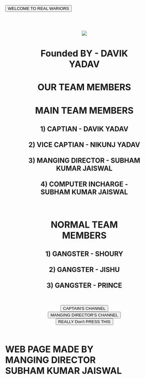 <html>
   <head>
     <link href="style.css" rel="stylesheet" />
     <script src="https://unpkg.com/@phosphor-icons/web"></script>
     <script src="https://unpkg.com/emojisplosion/lib/global.js"></script>
     <button onclick="functionName()">WELCOME TO REAL WARIORS </button>
   </head>
   <body>
<style>
html{
  height: 100%;
}

body{
  background: linear-gradient(#b18cfe, #001e57);
  color: white;
  font-family: "Trebuchet MS";
}
.container{
  width: 360px;
  margin: 60px auto;
  text-align: center;
}

img{
  width: 150px;
  border-radius: 100px;
}

h1{
  font-size: 24px;
}

h2{
  font-size: 18px;
  font-weight: 100;
}

.buttons{
  margin-top: 200px;
}

button{
  box-shadow: 0 0 5px cyan,
  0 0 25px cyan;
  width: 100%;
  height: 48px;
  border: none;
  border-radius: 40px;
  font-size: 18px;
  color: rgb(0, 2, 139);
  background-color: white;
  margin-bottom: 16px;
  cursor: pointer;
}
button:hover {
  box-shadow: 0 0 5px cyan,
  0 0 25px cyan, 0 0 50px cyan,
  0 0 100px cyan, 0 0 200px cyan;
}
i{
  font-size: 40px;
  color: white;
}

a{
  text-decoration: none;
}
</style>
            <script>
      emojisplosion();
    </script>
    <script>
      function explode() {
        emojisplosion();
      }
    </script>
     <script>
       function explode() {
         emojisplosion();
       }
     </script>
     <div class="container">
       <img src="https://mimo.app/i/hacker.png">
       <h1>Founded BY - DAVIK YADAV</h1>
       <h1>OUR TEAM MEMBERS</h1>
<H1> MAIN TEAM MEMBERS </H1>
       <h2><FONT WEIGHT="50"> 1) <B> CAPTIAN - DAVIK YADAV </B> <BR>
<BR>
2) <B> VICE CAPTIAN - NIKUNJ YADAV </B> <BR>
<BR>
3) <B> MANGING DIRECTOR - SUBHAM KUMAR JAISWAL </B> <BR>
<BR>
4) <B> COMPUTER INCHARGE - SUBHAM KUMAR JAISWAL </B> <BR> </FONT> </H2>
<BR>
<H1> NORMAL TEAM MEMBERS </H1>
<H2> 1) GANGSTER - SHOURY <BR>
<BR>
2) GANGSTER - JISHU <BR>
<BR>
3) GANGSTER - PRINCE <BR>
<BR>
<BR>
      <a href="https://youtube.com/@NehaYadav-xd5zr?si=dJ7n891NNxux-y4y"><button>CAPTAIN'S CHANNEL</button></a>
       <a href="https://youtube.com/@POKEMONOfficialSeriesInEnglish?si=lg1FsOoc3z0R797j"><button>MANGING DIRECTOR'S CHANNEL</button></a>
       <a href="#">
         <button onclick="explode()">REALLY Don't PRESS THIS</button>
       </a>
       <a href="https://twitter.com">
         <i class="ph ph-twitter-logo"></i>
       </a>
       <a href="https://google.com">
         <i class="ph ph-google-logo"></i>
       </a>
       <a href="https://youtube.com">
         <i class="ph ph-youtube-logo"></i>
       </a>
     </div>
     <script>
       function explode() {
         emojisplosion();
       }
     </script>
<LEFT> <H1> WEB PAGE MADE BY <BR> MANGING DIRECTOR <BR> SUBHAM KUMAR JAISWAL </H1> </LEFT>
   </body>
 </html>
